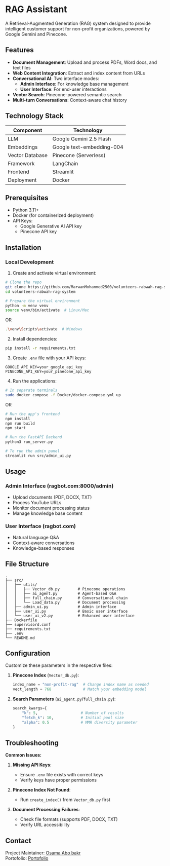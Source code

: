 # RAG Assistant

A Retrieval-Augmented Generation (RAG) system designed to provide intelligent customer support for non-profit organizations, powered by Google Gemini and Pinecone.

## Features

- **Document Management**: Upload and process PDFs, Word docs, and text files
- **Web Content Integration**: Extract and index content from URLs
- **Conversational AI**: Two interface modes:
  - **Admin Interface**: For knowledge base management
  - **User Interface**: For end-user interactions
- **Vector Search**: Pinecone-powered semantic search
- **Multi-turn Conversations**: Context-aware chat history

## Technology Stack

| Component          | Technology                          |
|--------------------|-------------------------------------|
| LLM                | Google Gemini 2.5 Flash             |
| Embeddings         | Google text-embedding-004           |
| Vector Database    | Pinecone (Serverless)               |
| Framework          | LangChain                           |
| Frontend           | Streamlit                           |
| Deployment         | Docker                              |

## Prerequisites

- Python 3.11+
- Docker (for containerized deployment)
- API Keys:
  - Google Generative AI API key
  - Pinecone API key

## Installation

### Local Development

1. Create and activate virtual environment:
```bash
# Clone the repo
git clone https://github.com/MarwanMohammed2500/volunteers-rabwah-rag-system.git
cd volunteers-rabwah-rag-system

# Prepare the virtual environment
python -m venv venv
source venv/bin/activate  # Linux/Mac
```
OR
```bash
.\venv\Scripts\activate  # Windows
```

2. Install dependencies:
```bash
pip install -r requirements.txt
```

3. Create `.env` file with your API keys:
```env
GOOGLE_API_KEY=your_google_api_key
PINECONE_API_KEY=your_pinecone_api_key
```

4. Run the applications:
```bash
# In separate terminals
sudo docker compose -f Docker/docker-compose.yml up
```
OR
```bash
# Run the app's frontend
npm install
npm run build
npm start

# Run the FastAPI Backend
python3 run_server.py

# To run the admin panel
streamlit run src/admin_ui.py
```

## Usage

### Admin Interface (ragbot.com:8000/admin)
- Upload documents (PDF, DOCX, TXT)
- Process YouTube URLs
- Monitor document processing status
- Manage knowledge base content

### User Interface (ragbot.com)
- Natural language Q&A
- Context-aware conversations
- Knowledge-based responses

## File Structure

```
.
├── src/
│   ├── utils/
│   │   ├── Vector_db.py        # Pinecone operations
│   │   ├── ai_agent.py         # Agent-based Q&A
│   │   ├── full_chain.py       # Conversational chain
│   │   └── Load_data.py        # Document processing
│   ├── admin_ui.py             # Admin interface
│   ├── user_ui.py              # Basic user interface
│   └── user_ui_v2.py           # Enhanced user interface
├── Dockerfile
├── supervisord.conf
├── requirements.txt
├── .env
└── README.md

```

## Configuration

Customize these parameters in the respective files:

1. **Pinecone Index** (`Vector_db.py`):
   ```python
   index_name = "non-profit-rag"  # Change index name as needed
   vect_length = 768              # Match your embedding model
   ```

2. **Search Parameters** (`ai_agent.py`/`full_chain.py`):
   ```python
   search_kwargs={
       "k": 5,                   # Number of results
       "fetch_k": 10,            # Initial pool size
       "alpha": 0.5              # MMR diversity parameter
   }
   ```

## Troubleshooting

**Common Issues:**

1. **Missing API Keys**:
   - Ensure `.env` file exists with correct keys
   - Verify keys have proper permissions

2. **Pinecone Index Not Found**:
   - Run `create_index()` from `Vector_db.py` first

3. **Document Processing Failures**:
   - Check file formats (supports PDF, DOCX, TXT)
   - Verify URL accessibility

## Contact

Project Maintainer: [Osama Abo bakr](mailto:osamaoabobakr12@gmail.com)  
Portofolio: [Portofolio](https://osama-abo-bakr.vercel.app/)